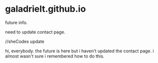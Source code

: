 # galadrielt.github.io
future info.

need to update contact page.


//sheCodes update

hi, everybody. 
the future is here but i haven't updated the contact page. 
i almost wasn't sure i remembered how to do this. 


